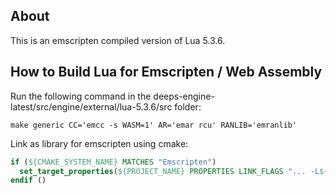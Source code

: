## About

This is an emscripten compiled version of Lua 5.3.6.

## How to Build Lua for Emscripten / Web Assembly

Run the following command in the deeps-engine-latest/src/engine/external/lua-5.3.6/src folder:

```shell
make generic CC='emcc -s WASM=1' AR='emar rcu' RANLIB='emranlib'
```

Link as library for emscripten using cmake:

```cmake
if (${CMAKE_SYSTEM_NAME} MATCHES "Emscripten")
  set_target_properties(${PROJECT_NAME} PROPERTIES LINK_FLAGS "... -L${PROJECT_SOURCE_DIR}/lua-web/src -s ...")
endif ()
```
